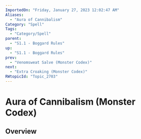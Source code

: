```yaml
---
ImportedOn: "Friday, January 27, 2023 12:02:47 AM"
Aliases:
  - "Aura of Cannibalism"
Category: "Spell"
Tags:
  - "Category/Spell"
parent:
  - "S1.1 - Boggard Rules"
up:
  - "S1.1 - Boggard Rules"
prev:
  - "Venomsweat Salve (Monster Codex)"
next:
  - "Extra Croaking (Monster Codex)"
RWtopicId: "Topic_2703"
---
```

# Aura of Cannibalism (Monster Codex)
## Overview
